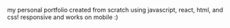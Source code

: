 my personal portfolio created from scratch using javascript, react, html, and css!
responsive and works on mobile :)

